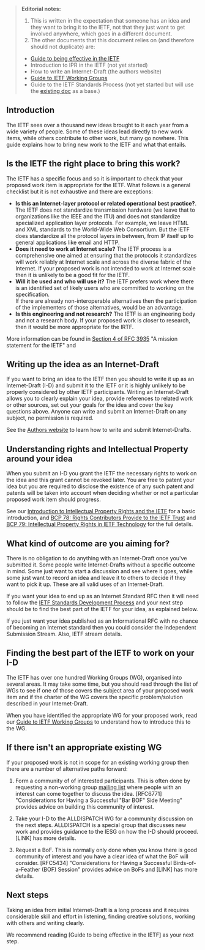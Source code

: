 > **Editorial notes:**
> 1. This is written in the expectation that someone has an idea and they want to bring it to the IETF, not that they just want to get involved anywhere, which goes in a different document.
> 2. The other documents that this document relies on (and therefore should not duplicate) are:
>   * [Guide to being effective in the IETF](/Guide%20to%20being%20effective%20in%20the%20IETF.md) 
>   * Introduction to IPR in the IETF (not yet started)
>   * How to write an Internet-Draft (the authors website)
>   * [Guide to IETF Working Groups](/Guide%20to%20IETF%20Working%20Groups.md)
>   * Guide to the IETF Standards Process (not yet started but will use the [existing doc](https://www.ietf.org/standards/process/informal/) as a base.)

## Introduction
The IETF sees over a thousand new ideas brought to it each year from a wide variety of people. Some of these ideas lead directly to new work items, while others contribute to other work, but many go nowhere. This guide explains how to bring new work to the IETF and what that entails.

## Is the IETF the right place to bring this work?
The IETF has a specific focus and so it is important to check that your proposed work item is appropriate for the IETF.  What follows is a general checklist but it is not exhaustive and there are exceptions:

* **Is this an Internet-layer protocol or related operational best practice?**.  The IETF does not standardize transmission hardware (we leave that to organizations like the IEEE and the ITU) and does not standardize specialized application layer protocols. For example, we leave HTML and XML standards to the World-Wide Web Consortium. But the IETF does standardize all the protocol layers in between, from IP itself up to general applications like email and HTTP.
* **Does it need to work at Internet scale?**  The IETF process is a comprehensive one aimed at ensuring that the protocols it standardizes will work reliably at Internet scale and across the diverse fabric of the Internet. If your proposed work is not intended to work at Internet scale then it is unlikely to be a good fit for the IETF. 
* **Will it be used and who will use it?**  The IETF prefers work where there is an identified set of likely users who are committed to working on the specification.  
If there are already non-interoperable alternatives then the participation of the implementers of those alternatives, would be an advantage.
* **Is this engineering and not research?** The IETF is an engineering body and not a research body.  If your proposed work is closer to research, then it would be more appropriate for the IRTF.

More information can be found in [Section 4 of RFC 3935](https://datatracker.ietf.org/doc/html/rfc3935#section-4) "A mission statement for the IETF" and 

## Writing up the idea as an Internet-Draft
If you want to bring an idea to the IETF then you should to write it up as an Internet-Draft (I-D) and submit it to the IETF or it is highly unlikely to be properly considered by other IETF participants.  Writing an Internet-Draft allows you to clearly explain your idea, provide references to related work or other sources, set out your goals for the idea and cover the key questions above.  Anyone can write and submit an Internet-Draft on any subject, no permission is required.

See the [Authors website](https://authors.ietf.org) to learn how to write and submit Internet-Drafts.

## Understanding rights and Intellectual Property around your idea
When you submit an I-D you grant the IETF the necessary rights to work on the idea and this grant cannot be revoked later. You are free to patent your idea but you are required to disclose the existence of any such patent and patents will be taken into account when deciding whether or not a particular proposed work item should progress.  

See our [Introduction to Intellectual Property Rights and the IETF]() for a basic introduction, and [BCP 78: Rights Contributors Provide to the IETF Trust](https://www.rfc-editor.org/rfc/rfc5378.html) and [BCP 79: Intellectual Property Rights in IETF Technology](https://www.rfc-editor.org/rfc/rfc8179.html) for the full details.

## What kind of outcome are you aiming for?
There is no obligation to do anything with an Internet-Draft once you've submitted it.  Some people write Internet-Drafts without a specific outcome in mind.  Some just want to start a discussion and see where it goes, while some just want to record an idea and leave it to others to decide if they want to pick it up.  These are all valid uses of an Internet-Draft.

If you want your idea to end up as an Internet Standard RFC then it will need to follow the [IETF Standards Development Process]() and your next step should be to find the best part of the IETF for your idea, as explained below.

If you just want your idea published as an Informational RFC with no chance of becoming an Internet standard then you could consider the Independent Submission Stream.  Also, IETF stream details.

## Finding the best part of the IETF to work on your I-D
The IETF has over one hundred Working Groups (WG), organised into several areas.  It may take some time, but you should read through the list of WGs to see if one of those covers the subject area of your proposed work item and if the charter of the WG covers the specific problem/solution described in your Internet-Draft.

When you have identified the appropriate WG for your proposed work, read our [Guide to IETF Working Groups]() to understand how to introduce this to the WG.

## If there isn't an appropriate existing WG
If your proposed work is not in scope for an existing working group then there are a number of alternative paths forward:

1. Form a community of of interested participants.  This is often done by requesting a non-working group [mailing list](https://www.ietf.org/how/lists/) where people with an interest can come together to discuss the idea. [RFC6771] "Considerations for Having a Successful "Bar BOF" Side Meeting" provides advice on building this community of interest.

2. Take your I-D to the ALLDISPATCH WG for a community discussion on the next steps.  ALLDISPATCH is a special group that discusses new work and provides guidance to the IESG on how the I-D should proceed. [LINK] has more details.

3. Request a BoF.  This is normally only done when you know there is good community of interest and you have a clear idea of what the BoF will consider. [RFC5434] "Considerations for Having a Successful Birds-of-a-Feather (BOF) Session" provides advice on BoFs and [LINK] has more details.

## Next steps
Taking an idea from initial Internet-Draft is a long process and it requires considerable skill and effort in listening, finding creative solutions, working with others and writing clearly.

We recommend reading [Guide to being effective in the IETF] as your next step.